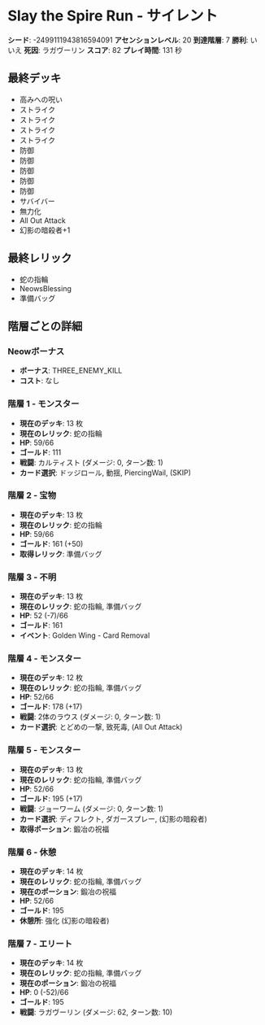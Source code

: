 # Slay the Spire Run - サイレント

**シード**: -2499111943816594091
**アセンションレベル**: 20
**到達階層**: 7
**勝利**: いいえ
**死因**: ラガヴーリン
**スコア**: 82
**プレイ時間**: 131 秒

## 最終デッキ
- 高みへの呪い
- ストライク
- ストライク
- ストライク
- ストライク
- 防御
- 防御
- 防御
- 防御
- 防御
- サバイバー
- 無力化
- All Out Attack
- 幻影の暗殺者+1

## 最終レリック
- 蛇の指輪
- NeowsBlessing
- 準備バッグ

## 階層ごとの詳細

### Neowボーナス
- **ボーナス**: THREE_ENEMY_KILL
- **コスト**: なし

### 階層 1 - モンスター
- **現在のデッキ**: 13 枚
- **現在のレリック**: 蛇の指輪
- **HP**: 59/66
- **ゴールド**: 111
- **戦闘**: カルティスト (ダメージ: 0, ターン数: 1)
- **カード選択**: ドッジロール, 動揺, PiercingWail, (SKIP)

### 階層 2 - 宝物
- **現在のデッキ**: 13 枚
- **現在のレリック**: 蛇の指輪
- **HP**: 59/66
- **ゴールド**: 161 (+50)
- **取得レリック**: 準備バッグ

### 階層 3 - 不明
- **現在のデッキ**: 13 枚
- **現在のレリック**: 蛇の指輪, 準備バッグ
- **HP**: 52 (-7)/66
- **ゴールド**: 161
- **イベント**: Golden Wing - Card Removal

### 階層 4 - モンスター
- **現在のデッキ**: 12 枚
- **現在のレリック**: 蛇の指輪, 準備バッグ
- **HP**: 52/66
- **ゴールド**: 178 (+17)
- **戦闘**: 2体のラウス (ダメージ: 0, ターン数: 1)
- **カード選択**: とどめの一撃, 致死毒, (All Out Attack)

### 階層 5 - モンスター
- **現在のデッキ**: 13 枚
- **現在のレリック**: 蛇の指輪, 準備バッグ
- **HP**: 52/66
- **ゴールド**: 195 (+17)
- **戦闘**: ジョーワーム (ダメージ: 0, ターン数: 1)
- **カード選択**: ディフレクト, ダガースプレー, (幻影の暗殺者)
- **取得ポーション**: 鍛冶の祝福

### 階層 6 - 休憩
- **現在のデッキ**: 14 枚
- **現在のレリック**: 蛇の指輪, 準備バッグ
- **現在のポーション**: 鍛冶の祝福
- **HP**: 52/66
- **ゴールド**: 195
- **休憩所**: 強化 (幻影の暗殺者)

### 階層 7 - エリート
- **現在のデッキ**: 14 枚
- **現在のレリック**: 蛇の指輪, 準備バッグ
- **現在のポーション**: 鍛冶の祝福
- **HP**: 0 (-52)/66
- **ゴールド**: 195
- **戦闘**: ラガヴーリン (ダメージ: 62, ターン数: 10)
